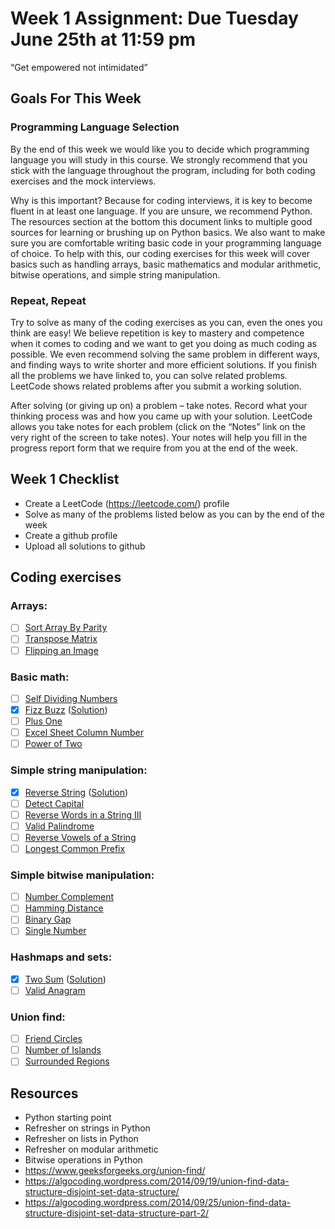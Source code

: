 # Week 1 Assignment: Due Tuesday June 25th at 11:59 pm

“Get empowered not intimidated” 

## Goals For This Week
### Programming Language Selection
By the end of this week we would like you to decide which programming language you will study in this course.  We strongly recommend that you stick with the language throughout the program, including for both coding exercises and the mock interviews.

Why is this important? Because for coding interviews, it is key to become fluent in at least one language. If you are unsure, we recommend Python. The resources section at the bottom this document links to multiple good sources for learning or brushing up on Python basics. We also want to make sure you are comfortable writing basic code in your programming language of choice. To help with this, our coding exercises for this week will cover basics such as handling arrays, basic mathematics and modular arithmetic, bitwise operations, and simple string manipulation.


### Repeat, Repeat
Try to solve as many of the coding exercises as you can, even the ones you think are easy! We believe repetition is key to mastery and competence when it comes to coding and we want to get you doing as much coding as possible. We even recommend solving the same problem in different ways, and finding ways to write shorter and more efficient solutions. If you finish all the problems we have linked to, you can solve related problems. LeetCode shows related problems after you submit a working solution.

After solving (or giving up on) a problem – take notes. Record what your thinking process was and how you came up with your solution. LeetCode allows you take notes for each problem (click on the “Notes” link on the very right of the screen to take notes). Your notes will help you fill in the progress report form that we require from you at the end of the week.

## Week 1 Checklist
* Create a LeetCode (https://leetcode.com/) profile
* Solve as many of the problems listed below as you can by the end of the week
* Create a github profile
* Upload all solutions to github


## Coding exercises
### Arrays:
- [ ] [Sort Array By Parity](https://leetcode.com/problems/sort-array-by-parity)
- [ ] [Transpose Matrix](https://leetcode.com/problems/transpose-matrix)
- [ ] [Flipping an Image](https://leetcode.com/problems/flipping-an-image)

### Basic math:
- [ ] [Self Dividing Numbers](https://leetcode.com/problems/self-dividing-numbers)
- [x] [Fizz Buzz](https://leetcode.com/problems/fizz-buzz) ([Solution](fizz-buzz.java))
- [ ] [Plus One](https://leetcode.com/problems/plus-one)
- [ ] [Excel Sheet Column Number](https://leetcode.com/problems/excel-sheet-column-number)
- [ ] [Power of Two](https://leetcode.com/problems/power-of-two)

### Simple string manipulation:
- [x] [Reverse String](https://leetcode.com/problems/reverse-string) ([Solution](reverse-string.java))
- [ ] [Detect Capital](https://leetcode.com/problems/detect-capital)
- [ ] [Reverse Words in a String III](https://leetcode.com/problems/reverse-words-in-a-string-iii)
- [ ] [Valid Palindrome](https://leetcode.com/problems/valid-palindrome)
- [ ] [Reverse Vowels of a String](https://leetcode.com/problems/reverse-vowels-of-a-string)
- [ ] [Longest Common Prefix](https://leetcode.com/problems/longest-common-prefix)

### Simple bitwise manipulation:
- [ ] [Number Complement](https://leetcode.com/problems/number-complement)
- [ ] [Hamming Distance](https://leetcode.com/problems/hamming-distance/)
- [ ] [Binary Gap](https://leetcode.com/problems/binary-gap)
- [ ] [Single Number](https://leetcode.com/problems/single-number)

### Hashmaps and sets:
- [x] [Two Sum](https://leetcode.com/problems/two-sum/) ([Solution](two-sum.java))
- [ ] [Valid Anagram](https://leetcode.com/problems/valid-anagram/)

### Union find:
- [ ] [Friend Circles](https://leetcode.com/problems/friend-circles)
- [ ] [Number of Islands](https://leetcode.com/problems/number-of-islands)
- [ ] [Surrounded Regions](https://leetcode.com/problems/surrounded-regions)

## Resources
- Python starting point
- Refresher on strings in Python
- Refresher on lists in Python
- Refresher on modular arithmetic
- Bitwise operations in Python
- https://www.geeksforgeeks.org/union-find/
- https://algocoding.wordpress.com/2014/09/19/union-find-data-structure-disjoint-set-data-structure/
- https://algocoding.wordpress.com/2014/09/25/union-find-data-structure-disjoint-set-data-structure-part-2/